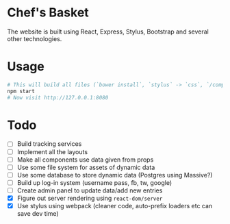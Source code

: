 # Chef's Basket
The website is built using React, Express, Stylus, Bootstrap and several other technologies.

# Usage
```bash
# This will build all files (`bower install`, `stylus` -> `css`, `/components` -> `bundle.js`) and start the server
npm start
# Now visit http://127.0.0.1:8080
```

# Todo
* [ ] Build tracking services
* [ ] Implement all the layouts
* [ ] Make all components use data given from props
* [ ] Use some file system for assets of dynamic data
* [ ] Use some database to store dynamic data (Postgres using Massive?)
* [ ] Build up log-in system (username pass, fb, tw, google)
* [ ] Create admin panel to update data/add new entries
* [x] Figure out server rendering using `react-dom/server`
* [x] Use stylus using webpack (cleaner code, auto-prefix loaders etc can save dev time)
